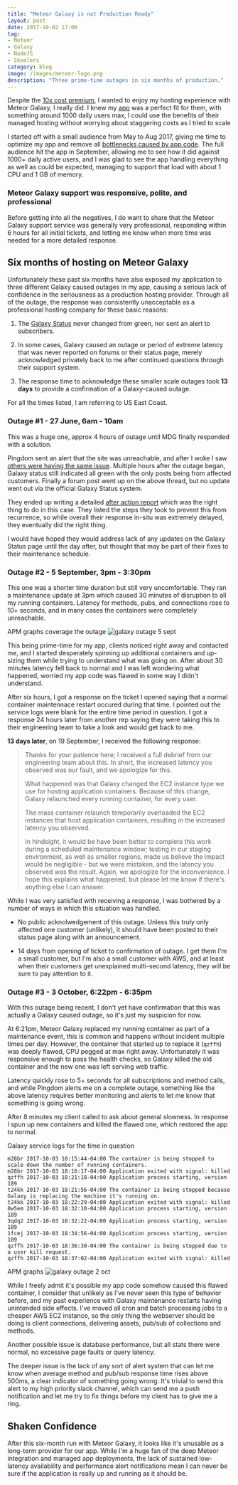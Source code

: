 ```yaml
---
title: "Meteor Galaxy is not Production Ready"
layout: post
date: 2017-10-02 17:00
tag:
- Meteor
- Galaxy
- NodeJS
- Skoolers
category: blog
image: /images/meteor-logo.png
description: "Three prime-time outages in six months of production."
---
```


Despite the [10x cost premium](/blog/meteor-galaxy-autoscale), I wanted to enjoy my hosting experience with Meteor Galaxy, I really did. I knew my [app](/projects/Skoolers) was a perfect fit for them, with something around 1000 daily users max, I could use the benefits of their managed hosting without worrying about staggering costs as I tried to scale

I started off with a small audience from May to Aug 2017, giving me time to optimize my app and remove all [bottlenecks caused by app code](/blog/scaling-with-meteor). The full audience hit the app in September, allowing me to see how it did against 1000+ daily active users, and I was glad to see the app handling everything as well as could be expected, managing to support that load with about 1 CPU and 1 GB of memory.

### Meteor Galaxy support was responsive, polite, and professional

Before getting into all the negatives, I do want to share that the Meteor Galaxy support service was generally very professional, responding within 6 hours for all initial tickets, and letting me know when more time was needed for a more detailed response.

## Six months of hosting on Meteor Galaxy

Unfortunately these past six months have also exposed my application to three different Galaxy caused outages in my app, causing a serious lack of confidence in the seriousness as a production hosting provider. Through all of the outage, the response was consistently unacceptable as a professional hosting company for these basic reasons:

1. The [Galaxy Status](http://status.meteor.com/) never changed from green, nor sent an alert to subscribers.

2. In some cases, Galaxy caused an outage or period of extreme latency that was never reported on forums or their status page, merely acknowledged privately back to me after continued questions through their support system.

3. The response time to acknowledge these smaller scale outages took **13 days** to provide a confirmation of a Galaxy-caused outage.

For all the times listed, I am referring to US East Coast.

### Outage #1 - 27 June, 6am - 10am

This was a huge one, approx 4 hours of outage until MDG finally responded with a solution.

Pingdom sent an alert that the site was unreachable, and after I woke I saw [others were having the same issue](https://forums.meteor.com/t/contain-health-checks-fail-on-galaxy-deploy/37403/29?u=avariodev). Multiple hours after the outage began, Galaxy status still indicated all green with the only posts being from affected customers. Finally a forum post went up on the above thread, but no update went out via the official Galaxy Status system.

They ended up writing a detailed [after action report](http://status.meteor.com/incidents/tf630kbt1x2n) which was the right thing to do in this case. They listed the steps they took to prevent this from recurrence, so while overall their response in-situ was extremely delayed, they eventually did the right thing.

I would have hoped they would address lack of any updates on the Galaxy Status page until the day after, but thought that may be part of their fixes to their maintenance schedule.

### Outage #2 - 5 September, 3pm - 3:30pm

This one was a shorter time duration but still very uncomfortable. They ran a maintenance update at 3pm which caused 30 minutes of disruption to all my running containers. Latency for methods, pubs, and connections rose to 10+ seconds, and in many cases the containers were completely unreachable.

APM graphs coverage the outage
![galaxy outage 5 sept](/images/galaxy-outage-5-sept.png "Galaxy Outage 5 Sept")

This being prime-time for my app, clients noticed right away and contacted me, and I started desperately spinning up additional containers and up-sizing them while trying to understand what was going on. After about 30 minutes latency fell back to normal and I was left wondering what happened, worried my app code was flawed in some way I didn't understand.

After six hours, I got a response on the ticket I opened saying that a normal container maintennace restart occured during that time. I pointed out the service logs were blank for the entire time period in question. I got a response 24 hours later from another rep saying they were taking this to their engineering team to take a look and would get back to me.

**13 days later**, on 19 September, I received the following response:

> Thanks for your patience here; I received a full debrief from our engineering team about this. In short, the increased latency you observed was our fault, and we apologize for this.
> 
> What happened was that Galaxy changed the EC2 instance type we use for hosting application containers. Because of this change, Galaxy relaunched every running container, for every user.
>
> The mass container relaunch temporarily overloaded the EC2 instances that host application containers, resulting in the increased latency you observed.
>
> In hindsight, it would be have been better to complete this work during a scheduled maintenance window; testing in our staging environment, as well as smaller regions, made us believe the impact would be negligible - but we were mistaken, and the latency you observed was the result. Again, we apologize for the inconvenience. I hope this explains what happened, but please let me know if there's anything else I can answer.

While I was very satisfied with receiving a response, I was bothered by a number of ways in which this situation was handled.

- No public acknolwedgement of this outage. Unless this truly only affected one customer (unlikely), it should have been posted to their status page along with an announcement.

- 14 days from opening of ticket to confirmation of outage. I get them I'm a small customer, but I'm also a small customer with AWS, and at least when their customers get unexplained multi-second latency, they will be sure to pay attention to it.

### Outage #3 - 3 October, 6:22pm - 6:35pm

With this outage being recent, I don't yet have confirmation that this was actually a Galaxy caused outage, so it's just my suspicion for now.

At 6:21pm, Meteor Galaxy replaced my running container as part of a maintenance event, this is common and happens without incident multiple times per day. However, the container that started up to replace it (`qzffh`) was deeply flawed, CPU pegged at max right away. Unfortunately it was responsive enough to pass the health checks, so Galaxy killed the old container and the new one was left serving web traffic.

Latency quickly rose to 5+ seconds for all subscriptions and method calls, and while Pingdom alerts me on a complete outage, something like the above latency requires better monitoring and alerts to let me know that something is going wrong.

After 8 minutes my client called to ask about general slowness. In response I spun up new containers and killed the flawed one, which restored the app to normal.

Galaxy service logs for the time in question
```
m28br 2017-10-03 18:15:44-04:00 The container is being stopped to scale down the number of running containers.
m28br 2017-10-03 18:16:17-04:00 Application exited with signal: killed
qzffh 2017-10-03 18:21:18-04:00 Application process starting, version 189
t24kk 2017-10-03 18:21:56-04:00 The container is being stopped because Galaxy is replacing the machine it's running on.
t24kk 2017-10-03 18:22:29-04:00 Application exited with signal: killed
0w5em 2017-10-03 18:32:10-04:00 Application process starting, version 189
3qdq2 2017-10-03 18:32:22-04:00 Application process starting, version 189
1fcej 2017-10-03 18:34:56-04:00 Application process starting, version 189
qzffh 2017-10-03 18:36:30-04:00 The container is being stopped due to a user kill request.
qzffh 2017-10-03 18:37:02-04:00 Application exited with signal: killed
```

APM graphs
![galaxy outage 2 oct](/images/galaxy-outage-3-oct.png "Galaxy Outage 3 Oct")

While I freely admit it's possible my app code somehow caused this flawed container, I consider that unlikely as I've never seen this type of behavior before, and my past experience with Galaxy maintenance restarts having unintended side effects. I've moved all cron and batch processing jobs to a cheaper AWS EC2 instance, so the only thing the webserver should be doing is client connections, delivering assets, pub/sub of collections and methods.

Another possible issue is database performance, but all stats there were normal, no excessive page faults or query latency.

The deeper issue is the lack of any sort of alert system that can let me know when average method and pub/sub response time rises above 500ms, a clear indicator of something going wrong. It's trivial to send this alert to my high priority slack channel, which can send me a push notification and let me try to fix things before my client has to give me a ring.

## Shaken Confidence

After this six-month run with Meteor Galaxy, it looks like it's unusable as a long-term provider for our app. While I'm a huge fan of the deep Meteor integration and managed app deployments, the lack of sustained low-latency availability and performance alert notifications mean I can never be sure if the application is really up and running as it should be.
